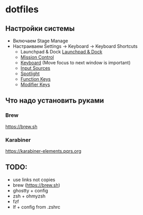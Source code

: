 # dotfiles

## Настройки системы

- Включаем Stage Manage
- Настраиваем Settings -> Keyboard -> Keyboard Shortcuts
    - Launchpad & Dock [Launchpad & Dock](./macos/1.png)
    - [Mission Control](2.png)
    - [Keyboard](3.1.png) (Move focus to next window is important)
    - [Input Sources](4.png)
    - [Spotlight](5.png)
    - [Function Keys](6.png)
    - [Modifier Keys](7.png)

## Что надо установить руками

### Brew

https://brew.sh

### Karabiner

https://karabiner-elements.pqrs.org

## TODO:
- use links not copies
- brew (https://brew.sh)
- ghostty + config
- zsh + ohmyzsh
- fzf
- lf + config from .zshrc
